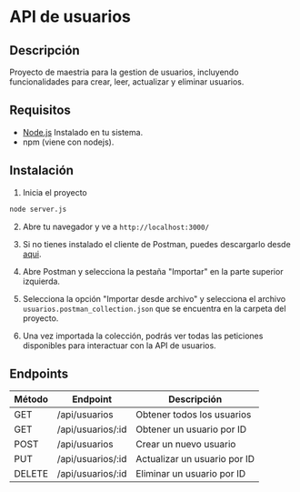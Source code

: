# API de usuarios

## Descripción
Proyecto de maestria para la gestion de usuarios, incluyendo funcionalidades para crear, leer, actualizar y eliminar usuarios.

## Requisitos

- [Node.js](https://nodejs.org/) 
Instalado en tu sistema.
- npm (viene con nodejs).

## Instalación

1. Inicia el proyecto
```bash
node server.js
```
2. Abre tu navegador y ve a `http://localhost:3000/`
   
3. Si no tienes instalado el cliente de Postman, puedes descargarlo desde [aqui](https://www.postman.com/downloads/).

4. Abre Postman y selecciona la pestaña "Importar" en la parte superior izquierda.

5. Selecciona la opción "Importar desde archivo" y selecciona el archivo `usuarios.postman_collection.json` que se encuentra en la carpeta del proyecto.

6. Una vez importada la colección, podrás ver todas las peticiones disponibles para interactuar con la API de usuarios.

## Endpoints
| Método | Endpoint                | Descripción                          |
|--------|-------------------------|--------------------------------------|
| GET    | /api/usuarios           | Obtener todos los usuarios           |
| GET    | /api/usuarios/:id       | Obtener un usuario por ID            |
| POST   | /api/usuarios           | Crear un nuevo usuario               |
| PUT    | /api/usuarios/:id       | Actualizar un usuario por ID         |
| DELETE | /api/usuarios/:id       | Eliminar un usuario por ID           |
